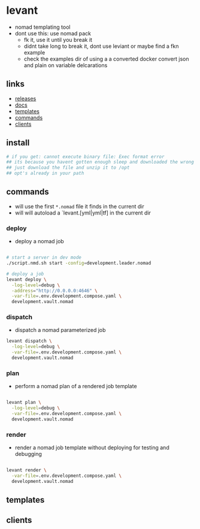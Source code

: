 # levant

- nomad templating tool
- dont use this: use nomad pack
  - fk it, use it until you break it
  - didnt take long to break it, dont use leviant or maybe find a fkn example
  - check the examples dir of using a a converted docker convert json and plain on variable delcarations

## links

- [releases](https://releases.hashicorp.com/levant/)
- [docs](https://github.com/hashicorp/levant/tree/main/docs)
- [templates](https://github.com/hashicorp/levant/blob/main/docs/templates.md)
- [commands](https://github.com/hashicorp/levant/blob/main/docs/commands.md)
- [clients](https://github.com/hashicorp/levant/blob/main/docs/clients.md)

## install

```sh
# if you get: cannot execute binary file: Exec format error
## its because you havent gotten enough sleep and downloaded the wrong file ;)
## just download the file and unzip it to /opt
## opt's already in your path
```

## commands

- will use the first `*.nomad` file it finds in the current dir
- will will autoload a `levant.[yml|yml|tf] in the current dir

### deploy

- deploy a nomad job

```sh

# start a server in dev mode
./script.nmd.sh start -config=development.leader.nomad

# deploy a job
levant deploy \
  -log-level=debug \
  -address="http://0.0.0.0:4646" \
  -var-file=.env.development.compose.yaml \
  development.vault.nomad

```

### dispatch

- dispatch a nomad parameterized job

```sh
levant dispatch \
  -log-level=debug \
  -var-file=.env.development.compose.yaml \
  development.vault.nomad
```

### plan

- perform a nomad plan of a rendered job template

```sh

levant plan \
  -log-level=debug \
  -var-file=.env.development.compose.yaml \
  development.vault.nomad

```

### render

- render a nomad job template without deploying for testing and debugging

```sh

levant render \
  -var-file=.env.development.compose.yaml \
  development.vault.nomad

```

## templates

## clients
